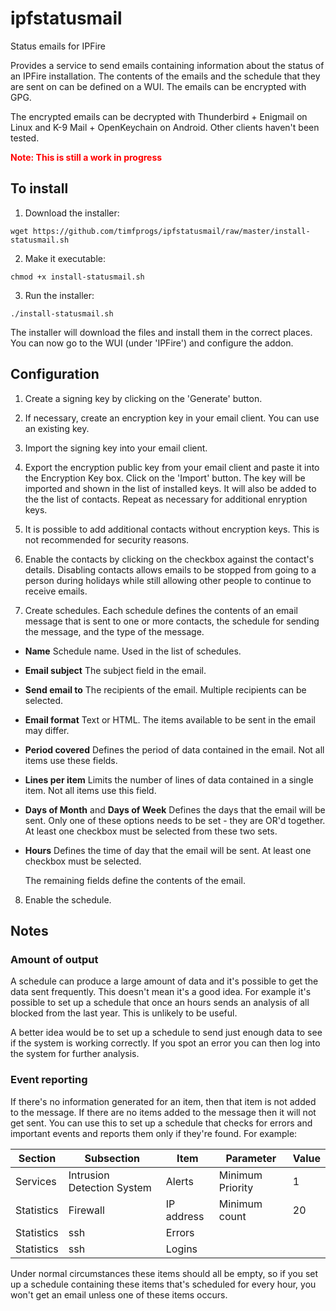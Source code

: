 # ipfstatusmail
Status emails for IPFire

Provides a service to send emails containing information about the status of an IPFire installation.  The contents of the emails
and the schedule that they are sent on can be defined on a WUI.  The emails can be encrypted with GPG.

The encrypted emails can be decrypted with Thunderbird + Enigmail on Linux and K-9 Mail + OpenKeychain on Android.  Other
clients haven't been tested.

**<span style="color:red;">Note: This is still a work in progress</span>**

## To install

1. Download the installer:

  ```wget https://github.com/timfprogs/ipfstatusmail/raw/master/install-statusmail.sh```
 
2. Make it executable:

  ```chmod +x install-statusmail.sh```

3. Run the installer:

  ```./install-statusmail.sh```

The installer will download the files and install them in the correct places.  You can now go to the WUI (under 'IPFire') and
configure the addon.

## Configuration

1. Create a signing key by clicking on the 'Generate' button.

2. If necessary, create an encryption key in your email client.  You can use an existing key.

3. Import the signing key into your email client.

4. Export the encryption public key from your email client and paste it into the Encryption Key box.  Click on the 'Import'
button.
The key will be imported and shown in the list of installed keys.  It will also be added to the the list of contacts.  Repeat as
necessary for additional enryption keys.

5. It is possible to add additional contacts without encryption keys.  This is not recommended for security reasons.

6. Enable the contacts by clicking on the checkbox against the contact's details.  Disabling contacts allows emails to be
stopped from going to a person during holidays while still allowing other people to continue to receive emails.

7. Create schedules.  Each schedule defines the contents of an email message that is sent to one or more contacts, the schedule
for sending the message, and the type of the message.

  - **Name** Schedule name.  Used in the list of schedules.
  - **Email subject** The subject field in the email.
  - **Send email to** The recipients of the email.  Multiple recipients can be selected.
  - **Email format** Text or HTML.  The items available to be sent in the email may differ.
  - **Period covered** Defines the period of data contained in the email.  Not all items use these fields.
  - **Lines per item** Limits the number of lines of data contained in a single item.  Not all items use this field.
  - **Days of Month** and **Days of Week** Defines the days that the email will be sent.  Only one of these options needs to
  be set - they are OR'd together.  At least one checkbox must be selected from these two sets.
  - **Hours** Defines the time of day that the email will be sent.  At least one checkbox must be selected.
  
    The remaining fields define the contents of the email.
  
8. Enable the schedule.
  
## Notes
### Amount of output

A schedule can produce a large amount of data and it's possible to get the data sent frequently.  This doesn't mean it's a good
idea.  For example it's possible to set up a schedule that once an hours sends an analysis of all blocked from the last year.
This is unlikely to be useful.

A better idea would be to set up a schedule to send just enough data to see if the system is working correctly.  If you spot an
error you can then log into the system for further analysis.

### Event reporting

If there's no information generated for an item, then that item is not added to the message.  If there are no items added to the
message then it will not get sent.  You can use this to set up a schedule that checks for errors and important events and
reports them only if they're found.  For example:

|Section   |Subsection                |Item      |Parameter       |Value|
|----------|--------------------------|----------|----------------|-----|
|Services  |Intrusion Detection System|Alerts    |Minimum Priority|    1|
|Statistics|Firewall                  |IP address|Minimum count   |   20|
|Statistics|ssh                       |Errors    |                |     |
|Statistics|ssh                       |Logins    |                |     |

Under normal circumstances these items should all be empty, so if you set up a schedule containing these items that's scheduled
for every hour, you won't get an email unless one of these items occurs.

